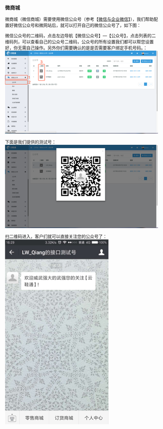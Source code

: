 ### 微商城

微商城（微信商城）需要使用微信公众号（参考【[微信与企业微信](/wei-xin-he-qi-ye-wei-xin.md)】），我们帮助配置好微信公众号和微网站后，就可以打开自己的微信公众号了，如下图：

微信公众号的二维码，点击左边导航【微信公众号】—【公众号】，点击列表的二维码列，可以查看自己的公众号二维码，公众号的所有设置我们都可以帮您设置好，你无需自己操作。另外你们需要确认的是是否需要客户绑定手机号码。：![](/assets/wsc-2.png)

下面是我们提供的测试号：![](/assets/wsc-3.png)

扫二维码进入，客户们就可以直接关注您的公众号了：  
![](/assets/wsc-1.png)



